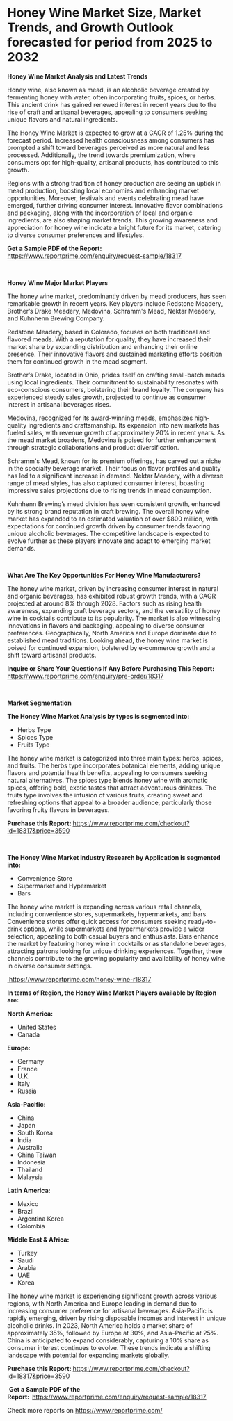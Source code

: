 <p><h1>Honey Wine Market Size, Market Trends, and Growth Outlook forecasted for period from 2025 to 2032</h1></p><p><strong>Honey Wine Market Analysis and Latest Trends</strong></p>
<p><p>Honey wine, also known as mead, is an alcoholic beverage created by fermenting honey with water, often incorporating fruits, spices, or herbs. This ancient drink has gained renewed interest in recent years due to the rise of craft and artisanal beverages, appealing to consumers seeking unique flavors and natural ingredients.</p><p>The Honey Wine Market is expected to grow at a CAGR of 1.25% during the forecast period. Increased health consciousness among consumers has prompted a shift toward beverages perceived as more natural and less processed. Additionally, the trend towards premiumization, where consumers opt for high-quality, artisanal products, has contributed to this growth. </p><p>Regions with a strong tradition of honey production are seeing an uptick in mead production, boosting local economies and enhancing market opportunities. Moreover, festivals and events celebrating mead have emerged, further driving consumer interest. Innovative flavor combinations and packaging, along with the incorporation of local and organic ingredients, are also shaping market trends. This growing awareness and appreciation for honey wine indicate a bright future for its market, catering to diverse consumer preferences and lifestyles.</p></p>
<p><strong>Get a Sample PDF of the Report:&nbsp;</strong> <a href="https://www.reportprime.com/enquiry/request-sample/18317?utm_campaign=1938&utm_medium=2&utm_source=Github&utm_content=ia&utm_term=19032025&utm_id=honey-wine">https://www.reportprime.com/enquiry/request-sample/18317</a></p>
<p>&nbsp;</p>
<p><strong>Honey Wine Major Market Players</strong></p>
<p><p>The honey wine market, predominantly driven by mead producers, has seen remarkable growth in recent years. Key players include Redstone Meadery, Brother’s Drake Meadery, Medovina, Schramm's Mead, Nektar Meadery, and Kuhnhenn Brewing Company.</p><p>Redstone Meadery, based in Colorado, focuses on both traditional and flavored meads. With a reputation for quality, they have increased their market share by expanding distribution and enhancing their online presence. Their innovative flavors and sustained marketing efforts position them for continued growth in the mead segment.</p><p>Brother’s Drake, located in Ohio, prides itself on crafting small-batch meads using local ingredients. Their commitment to sustainability resonates with eco-conscious consumers, bolstering their brand loyalty. The company has experienced steady sales growth, projected to continue as consumer interest in artisanal beverages rises.</p><p>Medovina, recognized for its award-winning meads, emphasizes high-quality ingredients and craftsmanship. Its expansion into new markets has fueled sales, with revenue growth of approximately 20% in recent years. As the mead market broadens, Medovina is poised for further enhancement through strategic collaborations and product diversification.</p><p>Schramm's Mead, known for its premium offerings, has carved out a niche in the specialty beverage market. Their focus on flavor profiles and quality has led to a significant increase in demand. Nektar Meadery, with a diverse range of mead styles, has also captured consumer interest, boasting impressive sales projections due to rising trends in mead consumption.</p><p>Kuhnhenn Brewing’s mead division has seen consistent growth, enhanced by its strong brand reputation in craft brewing. The overall honey wine market has expanded to an estimated valuation of over $800 million, with expectations for continued growth driven by consumer trends favoring unique alcoholic beverages. The competitive landscape is expected to evolve further as these players innovate and adapt to emerging market demands.</p></p>
<p>&nbsp;</p>
<p><strong>What Are The Key Opportunities For Honey Wine Manufacturers?</strong></p>
<p><p>The honey wine market, driven by increasing consumer interest in natural and organic beverages, has exhibited robust growth trends, with a CAGR projected at around 8% through 2028. Factors such as rising health awareness, expanding craft beverage sectors, and the versatility of honey wine in cocktails contribute to its popularity. The market is also witnessing innovations in flavors and packaging, appealing to diverse consumer preferences. Geographically, North America and Europe dominate due to established mead traditions. Looking ahead, the honey wine market is poised for continued expansion, bolstered by e-commerce growth and a shift toward artisanal products.</p></p>
<p><strong>Inquire or Share Your Questions If Any Before Purchasing This Report:</strong> <a href="https://www.reportprime.com/enquiry/pre-order/18317?utm_campaign=1938&utm_medium=2&utm_source=Github&utm_content=ia&utm_term=19032025&utm_id=honey-wine">https://www.reportprime.com/enquiry/pre-order/18317</a></p>
<p>&nbsp;</p>
<p><strong>Market Segmentation</strong></p>
<p><strong>The Honey Wine Market Analysis by types is segmented into:</strong></p>
<p><ul><li>Herbs Type</li><li>Spices Type</li><li>Fruits Type</li></ul></p>
<p><p>The honey wine market is categorized into three main types: herbs, spices, and fruits. The herbs type incorporates botanical elements, adding unique flavors and potential health benefits, appealing to consumers seeking natural alternatives. The spices type blends honey wine with aromatic spices, offering bold, exotic tastes that attract adventurous drinkers. The fruits type involves the infusion of various fruits, creating sweet and refreshing options that appeal to a broader audience, particularly those favoring fruity flavors in beverages.</p></p>
<p><strong>Purchase this Report:&nbsp;</strong><a href="https://www.reportprime.com/checkout?id=18317&price=3590&utm_campaign=1938&utm_medium=2&utm_source=Github&utm_content=ia&utm_term=19032025&utm_id=honey-wine">https://www.reportprime.com/checkout?id=18317&price=3590</a></p>
<p>&nbsp;</p>
<p><strong>The Honey Wine Market Industry Research by Application is segmented into:</strong></p>
<p><ul><li>Convenience Store</li><li>Supermarket and Hypermarket</li><li>Bars</li></ul></p>
<p><p>The honey wine market is expanding across various retail channels, including convenience stores, supermarkets, hypermarkets, and bars. Convenience stores offer quick access for consumers seeking ready-to-drink options, while supermarkets and hypermarkets provide a wider selection, appealing to both casual buyers and enthusiasts. Bars enhance the market by featuring honey wine in cocktails or as standalone beverages, attracting patrons looking for unique drinking experiences. Together, these channels contribute to the growing popularity and availability of honey wine in diverse consumer settings.</p></p>
<p><a href="https://www.reportprime.com/honey-wine-r18317?utm_campaign=1938&utm_medium=2&utm_source=Github&utm_content=ia&utm_term=19032025&utm_id=honey-wine">&nbsp;https://www.reportprime.com/honey-wine-r18317</a></p>
<p><strong>In terms of Region, the Honey Wine Market Players available by Region are:</strong></p>
<p>
    <p> <strong> North America: </strong>
        <ul>
            <li>United States</li>
            <li>Canada</li>
        </ul>
        </p> 
    <p> <strong> Europe: </strong>
        <ul>
            <li>Germany</li>
            <li>France</li>
            <li>U.K.</li>
            <li>Italy</li>
            <li>Russia</li>
        </ul>
        </p> 
    <p> <strong> Asia-Pacific: </strong>
        <ul>
            <li>China</li>
            <li>Japan</li>
            <li>South Korea</li>
            <li>India</li>
            <li>Australia</li>
            <li>China Taiwan</li>
            <li>Indonesia</li>
            <li>Thailand</li>
            <li>Malaysia</li>
        </ul>
        </p> 
    <p> <strong> Latin America: </strong>
        <ul>
            <li>Mexico</li>
            <li>Brazil</li>
            <li>Argentina Korea</li>
            <li>Colombia</li>
        </ul>
        </p> 
    <p> <strong> Middle East & Africa: </strong>
        <ul>
            <li>Turkey</li>
            <li>Saudi</li>
            <li>Arabia</li>
            <li>UAE</li>
            <li>Korea</li>
        </ul>
    </p>
    </p>
<p><p>The honey wine market is experiencing significant growth across various regions, with North America and Europe leading in demand due to increasing consumer preference for artisanal beverages. Asia-Pacific is rapidly emerging, driven by rising disposable incomes and interest in unique alcoholic drinks. In 2023, North America holds a market share of approximately 35%, followed by Europe at 30%, and Asia-Pacific at 25%. China is anticipated to expand considerably, capturing a 10% share as consumer interest continues to evolve. These trends indicate a shifting landscape with potential for expanding markets globally.</p></p>
<p><strong>Purchase this Report: </strong><a href="https://www.reportprime.com/checkout?id=18317&price=3590&utm_campaign=1938&utm_medium=2&utm_source=Github&utm_content=ia&utm_term=19032025&utm_id=honey-wine">https://www.reportprime.com/checkout?id=18317&price=3590</a></p>
<p>&nbsp;<strong>Get a Sample PDF of the Report:&nbsp;&nbsp;</strong><a href="https://www.reportprime.com/enquiry/request-sample/18317?utm_campaign=1938&utm_medium=2&utm_source=Github&utm_content=ia&utm_term=19032025&utm_id=honey-wine">https://www.reportprime.com/enquiry/request-sample/18317</a></p>
<p><strong></strong></p>
<p>Check more reports on <a href="https://www.reportprime.com/?utm_campaign=1938&utm_medium=2&utm_source=Github&utm_content=ia&utm_term=19032025&utm_id=honey-wine">https://www.reportprime.com/</a></p>